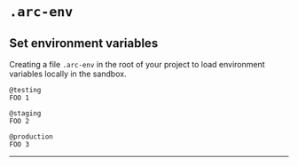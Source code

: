 # `.arc-env`
## Set environment variables

Creating a file `.arc-env` in the root of your project to load environment variables locally in the sandbox. 


```arc
@testing
FOO 1

@staging
FOO 2

@production
FOO 3
```

---

